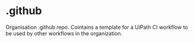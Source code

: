 # .github
Organisation .github repo. Cointains a template for a UiPath CI workflow to be used by other workflows in the organization. 
